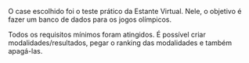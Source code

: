 O case escolhido foi o teste prático da Estante Virtual.
Nele, o objetivo é fazer um banco de dados para os jogos olímpicos.

Todos os requisitos mínimos foram atingidos. É possível criar modalidades/resultados, pegar o ranking das modalidades e também apagá-las.